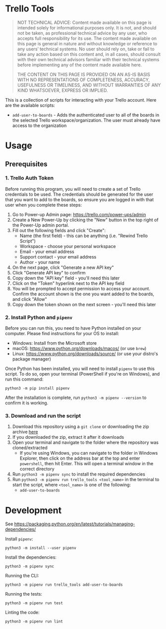 # Trello Tools

> NOT TECHNICAL ADVICE: Content made available on this page is intended solely for informational purposes only. It is not, and should not be taken, as professional technical advice by any user, who accepts full responsibility for its use. The content made available on this page is general in nature and without knowledge or reference to any users’ technical systems. No user should rely on, take or fail to take any action based on this content and, in all cases, should consult with their own technical advisors familiar with their technical systems before implementing any of the content made available here.
>
> THE CONTENT ON THIS PAGE IS PROVIDED ON AN AS-IS BASIS WITH NO REPRESENTATIONS OF COMPLETENESS, ACCURACY, USEFULNESS OR TIMELINESS, AND WITHOUT WARRANTIES OF ANY KIND WHATSOEVER, EXPRESS OR IMPLIED.

This is a collection of scripts for interacting with your Trello account. Here are the available scripts:

- `add-user-to-boards` - Adds the authenticated user to all of the boards in the selected Trello workspace/organization. The user must already have access to the organization

# Usage

## Prerequisites

### 1. Trello Auth Token

Before running this program, you will need to create a set of Trello credentials to be used. The credentials should be generated for the user that you want to add to the boards, so ensure you are logged in with that user when you complete these steps:

1. Go to Power-up Admin page: https://trello.com/power-ups/admin
1. Create a New Power-Up by clicking the "New" button in the top right of the Power-Up admin portal.
1. Fill out the following fields and click "Create":
    - Name (the first field) - this can be anything (i.e. "Rewind Trello Script")
    - Workspace - choose your personal workspace
    - Email - your email address
    - Support contact - your email address
    - Author - your name
1. On the next page, click "Generate a new API key"
1. Click "Generate API key" to confirm
1. Copy down the "API key" field - you'll need this later
1. Click on the "Token" hyperlink next to the API key field
1. You will be prompted to accept permission to access your account. Confirm the account shown is the one you want added to the boards, and click "Allow"
1. Copy down the token shown on the next screen - you'll need this later

### 2. Install Python and `pipenv`

Before you can run this, you need to have Python installed on your computer. Please find instructions for your OS to install:

- Windows: Install from the Microsoft store
- macOS: https://www.python.org/downloads/macos/ (or use `brew`)
- Linux: https://www.python.org/downloads/source/ (or use your distro's package manager)

Once Python has been installed, you will need to install `pipenv` to use this script. To do so, open your terminal (PowerShell if you're on Windows), and run this command:

```commandline
python3 -m pip install pipenv
```

After the installation is complete, run `python3 -m pipenv --version` to confirm it is working.

### 3. Download and run the script

1. Download this repository using a `git clone` or downloading the zip archive [here](https://github.com/rewindio/trello_tools/archive/refs/heads/main.zip)
2. If you downloaded the zip, extract it after it downloads
3. Open your terminal and navigate to the folder where the repository was cloned/extracted
    - If you're using Windows, you can navigate to the folder in Windows Explorer, then click on the address bar at the top and enter `powershell`, then hit Enter. This will open a terminal window in the correct directory
4. Run `python3 -m pipenv sync` to install the required dependencies
4. Run `python3 -m pipenv run trello_tools <tool_name>` in the terminal to start the script, where `<tool_name>` is one of the following:
    - `add-user-to-boards`

# Development

See https://packaging.python.org/en/latest/tutorials/managing-dependencies/

Install `pipenv`:

```commandline
python3 -m install --user pipenv
```

Install the dependencies:

```commandline
python3 -m pipenv sync
```

Running the CLI:

```commandline
python3 -m pipenv run trello_tools add-user-to-boards
```

Running the tests:

```commandline
python3 -m pipenv run test
```

Linting the code:

```commandline
python3 -m pipenv run lint
```
